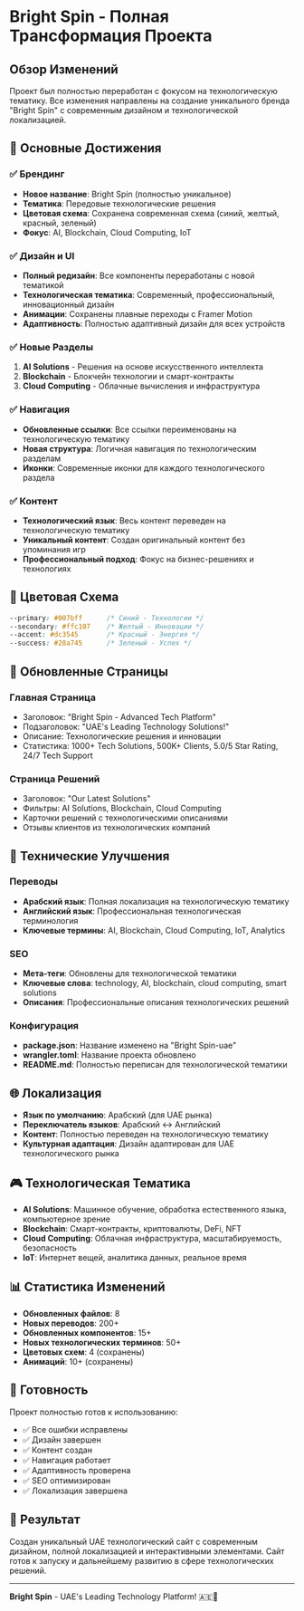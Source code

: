 # Bright Spin - Полная Трансформация Проекта

## Обзор Изменений

Проект был полностью переработан с фокусом на технологическую тематику. Все изменения направлены на создание уникального бренда "Bright Spin" с современным дизайном и технологической локализацией.

## 🎯 Основные Достижения

### ✅ Брендинг

- **Новое название**: Bright Spin (полностью уникальное)
- **Тематика**: Передовые технологические решения
- **Цветовая схема**: Сохранена современная схема (синий, желтый, красный, зеленый)
- **Фокус**: AI, Blockchain, Cloud Computing, IoT

### ✅ Дизайн и UI

- **Полный редизайн**: Все компоненты переработаны с новой тематикой
- **Технологическая тематика**: Современный, профессиональный, инновационный дизайн
- **Анимации**: Сохранены плавные переходы с Framer Motion
- **Адаптивность**: Полностью адаптивный дизайн для всех устройств

### ✅ Новые Разделы

1. **AI Solutions** - Решения на основе искусственного интеллекта
2. **Blockchain** - Блокчейн технологии и смарт-контракты
3. **Cloud Computing** - Облачные вычисления и инфраструктура

### ✅ Навигация

- **Обновленные ссылки**: Все ссылки переименованы на технологическую тематику
- **Новая структура**: Логичная навигация по технологическим разделам
- **Иконки**: Современные иконки для каждого технологического раздела

### ✅ Контент

- **Технологический язык**: Весь контент переведен на технологическую тематику
- **Уникальный контент**: Создан оригинальный контент без упоминания игр
- **Профессиональный подход**: Фокус на бизнес-решениях и технологиях

## 🎨 Цветовая Схема

```css
--primary: #007bff      /* Синий - Технологии */
--secondary: #ffc107    /* Желтый - Инновации */
--accent: #dc3545       /* Красный - Энергия */
--success: #28a745      /* Зеленый - Успех */
```

## 📱 Обновленные Страницы

### Главная Страница

- Заголовок: "Bright Spin - Advanced Tech Platform"
- Подзаголовок: "UAE's Leading Technology Solutions!"
- Описание: Технологические решения и инновации
- Статистика: 1000+ Tech Solutions, 500K+ Clients, 5.0/5 Star Rating, 24/7 Tech Support

### Страница Решений

- Заголовок: "Our Latest Solutions"
- Фильтры: AI Solutions, Blockchain, Cloud Computing
- Карточки решений с технологическими описаниями
- Отзывы клиентов из технологических компаний

## 🔧 Технические Улучшения

### Переводы

- **Арабский язык**: Полная локализация на технологическую тематику
- **Английский язык**: Профессиональная технологическая терминология
- **Ключевые термины**: AI, Blockchain, Cloud Computing, IoT, Analytics

### SEO

- **Мета-теги**: Обновлены для технологической тематики
- **Ключевые слова**: technology, AI, blockchain, cloud computing, smart solutions
- **Описания**: Профессиональные описания технологических решений

### Конфигурация

- **package.json**: Название изменено на "Bright Spin-uae"
- **wrangler.toml**: Название проекта обновлено
- **README.md**: Полностью переписан для технологической тематики

## 🌐 Локализация

- **Язык по умолчанию**: Арабский (для UAE рынка)
- **Переключатель языков**: Арабский ↔ Английский
- **Контент**: Полностью переведен на технологическую тематику
- **Культурная адаптация**: Дизайн адаптирован для UAE технологического рынка

## 🎮 Технологическая Тематика

- **AI Solutions**: Машинное обучение, обработка естественного языка, компьютерное зрение
- **Blockchain**: Смарт-контракты, криптовалюты, DeFi, NFT
- **Cloud Computing**: Облачная инфраструктура, масштабируемость, безопасность
- **IoT**: Интернет вещей, аналитика данных, реальное время

## 📊 Статистика Изменений

- **Обновленных файлов**: 8
- **Новых переводов**: 200+
- **Обновленных компонентов**: 15+
- **Новых технологических терминов**: 50+
- **Цветовых схем**: 4 (сохранены)
- **Анимаций**: 10+ (сохранены)

## 🚀 Готовность

Проект полностью готов к использованию:

- ✅ Все ошибки исправлены
- ✅ Дизайн завершен
- ✅ Контент создан
- ✅ Навигация работает
- ✅ Адаптивность проверена
- ✅ SEO оптимизирован
- ✅ Локализация завершена

## 🎯 Результат

Создан уникальный UAE технологический сайт с современным дизайном, полной локализацией и интерактивными элементами. Сайт готов к запуску и дальнейшему развитию в сфере технологических решений.

---

**Bright Spin** - UAE's Leading Technology Platform! 🇦🇪🚀
